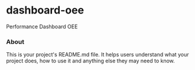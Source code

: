 dashboard-oee
=============

Performance Dashboard OEE

### About

This is your project's README.md file. It helps users understand what your
project does, how to use it and anything else they may need to know.
